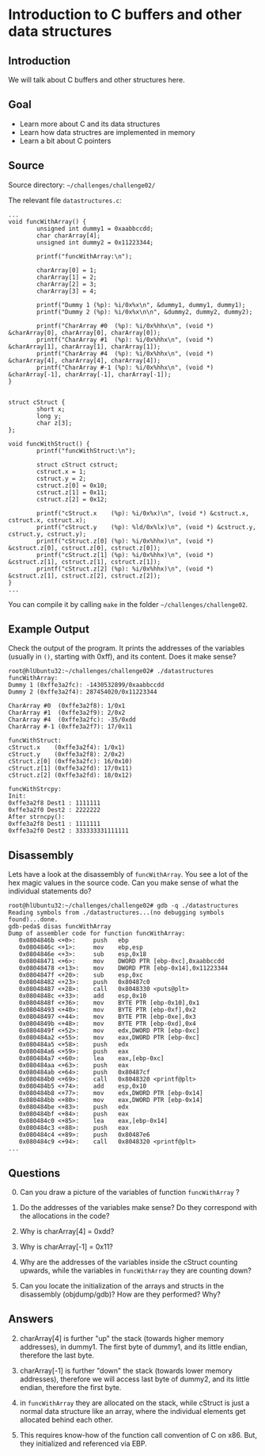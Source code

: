 # Introduction to C buffers and other data structures

## Introduction

We will talk about C buffers and other structures here.


## Goal

- Learn more about C and its data structures
- Learn how data structres are implemented in memory
- Learn a bit about C pointers


## Source

Source directory: `~/challenges/challenge02/`

The relevant file `datastructures.c`:
```
...
void funcWithArray() {
        unsigned int dummy1 = 0xaabbccdd;
        char charArray[4];
        unsigned int dummy2 = 0x11223344;

        printf("funcWithArray:\n");

        charArray[0] = 1;
        charArray[1] = 2;
        charArray[2] = 3;
        charArray[3] = 4;

        printf("Dummy 1 (%p): %i/0x%x\n", &dummy1, dummy1, dummy1);
        printf("Dummy 2 (%p): %i/0x%x\n\n", &dummy2, dummy2, dummy2);

        printf("CharArray #0  (%p): %i/0x%hhx\n", (void *) &charArray[0], charArray[0], charArray[0]);
        printf("CharArray #1  (%p): %i/0x%hhx\n", (void *) &charArray[1], charArray[1], charArray[1]);
        printf("CharArray #4  (%p): %i/0x%hhx\n", (void *) &charArray[4], charArray[4], charArray[4]);
        printf("CharArray #-1 (%p): %i/0x%hhx\n", (void *) &charArray[-1], charArray[-1], charArray[-1]);
}


struct cStruct {
        short x;
        long y;
        char z[3];
};

void funcWithStruct() {
        printf("funcWithStruct:\n");

        struct cStruct cstruct;
        cstruct.x = 1;
        cstruct.y = 2;
        cstruct.z[0] = 0x10;
        cstruct.z[1] = 0x11;
        cstruct.z[2] = 0x12;

        printf("cStruct.x    (%p): %i/0x%x)\n", (void *) &cstruct.x, cstruct.x, cstruct.x);
        printf("cStruct.y    (%p): %ld/0x%lx)\n", (void *) &cstruct.y, cstruct.y, cstruct.y);
        printf("cStruct.z[0] (%p): %i/0x%hhx)\n", (void *) &cstruct.z[0], cstruct.z[0], cstruct.z[0]);
        printf("cStruct.z[1] (%p): %i/0x%hhx)\n", (void *) &cstruct.z[1], cstruct.z[1], cstruct.z[1]);
        printf("cStruct.z[2] (%p): %i/0x%hhx)\n", (void *) &cstruct.z[1], cstruct.z[2], cstruct.z[2]);
}
...
```

You can compile it by calling `make` in the folder `~/challenges/challenge02`.

## Example Output

Check the output of the program. It prints the addresses of the variables
(usually in `()`, starting with 0xff), and its content. Does it make sense?

```
root@hlUbuntu32:~/challenges/challenge02# ./datastructures
funcWithArray:
Dummy 1 (0xffe3a2fc): -1430532899/0xaabbccdd
Dummy 2 (0xffe3a2f4): 287454020/0x11223344

CharArray #0  (0xffe3a2f8): 1/0x1
CharArray #1  (0xffe3a2f9): 2/0x2
CharArray #4  (0xffe3a2fc): -35/0xdd
CharArray #-1 (0xffe3a2f7): 17/0x11

funcWithStruct:
cStruct.x    (0xffe3a2f4): 1/0x1)
cStruct.y    (0xffe3a2f8): 2/0x2)
cStruct.z[0] (0xffe3a2fc): 16/0x10)
cStruct.z[1] (0xffe3a2fd): 17/0x11)
cStruct.z[2] (0xffe3a2fd): 18/0x12)

funcWithStrcpy:
Init:
0xffe3a2f8 Dest1 : 1111111
0xffe3a2f0 Dest2 : 2222222
After strncpy():
0xffe3a2f8 Dest1 : 1111111
0xffe3a2f0 Dest2 : 333333331111111
```

## Disassembly

Lets have a look at the disassembly of `funcWithArray`. You see a lot of
the hex magic values in the source code. Can you make sense of what
the individual statements do?

```
root@hlUbuntu32:~/challenges/challenge02# gdb -q ./datastructures
Reading symbols from ./datastructures...(no debugging symbols found)...done.
gdb-peda$ disas funcWithArray
Dump of assembler code for function funcWithArray:
   0x0804846b <+0>:     push   ebp
   0x0804846c <+1>:     mov    ebp,esp
   0x0804846e <+3>:     sub    esp,0x18
   0x08048471 <+6>:     mov    DWORD PTR [ebp-0xc],0xaabbccdd
   0x08048478 <+13>:    mov    DWORD PTR [ebp-0x14],0x11223344
   0x0804847f <+20>:    sub    esp,0xc
   0x08048482 <+23>:    push   0x80487c0
   0x08048487 <+28>:    call   0x8048330 <puts@plt>
   0x0804848c <+33>:    add    esp,0x10
   0x0804848f <+36>:    mov    BYTE PTR [ebp-0x10],0x1
   0x08048493 <+40>:    mov    BYTE PTR [ebp-0xf],0x2
   0x08048497 <+44>:    mov    BYTE PTR [ebp-0xe],0x3
   0x0804849b <+48>:    mov    BYTE PTR [ebp-0xd],0x4
   0x0804849f <+52>:    mov    edx,DWORD PTR [ebp-0xc]
   0x080484a2 <+55>:    mov    eax,DWORD PTR [ebp-0xc]
   0x080484a5 <+58>:    push   edx
   0x080484a6 <+59>:    push   eax
   0x080484a7 <+60>:    lea    eax,[ebp-0xc]
   0x080484aa <+63>:    push   eax
   0x080484ab <+64>:    push   0x80487cf
   0x080484b0 <+69>:    call   0x8048320 <printf@plt>
   0x080484b5 <+74>:    add    esp,0x10
   0x080484b8 <+77>:    mov    edx,DWORD PTR [ebp-0x14]
   0x080484bb <+80>:    mov    eax,DWORD PTR [ebp-0x14]
   0x080484be <+83>:    push   edx
   0x080484bf <+84>:    push   eax
   0x080484c0 <+85>:    lea    eax,[ebp-0x14]
   0x080484c3 <+88>:    push   eax
   0x080484c4 <+89>:    push   0x80487e6
   0x080484c9 <+94>:    call   0x8048320 <printf@plt>
...
```

## Questions

0) Can you draw a picture of the variables of function `funcWithArray` ?

1) Do the addresses of the variables make sense? Do they correspond with the allocations in the code?

2) Why is charArray[4] = 0xdd?

3) Why is charArray[-1] = 0x11?

4) Why are the addresses of the variables inside the cStruct counting upwards, while the variables in `funcWithArray` they are counting down?

5) Can you locate the initialization of the arrays and structs in the disassembly (objdump/gdb)? How are they performed? Why?

## Answers

2) charArray[4] is further "up" the stack (towards higher memory addresses), in dummy1. The first byte of dummy1, and its little endian, therefore the last byte.

3) charArray[-1] is further "down" the stack (towards lower memory addresses), therefore we will access last byte of dummy2, and its little endian, therefore the first byte.

4) in `funcWithArray` they are allocated on the stack, while cStruct is just a normal data structure like an array, where the individual elements get allocated behind each other.

5) This requires know-how of the function call convention of C on x86. But, they initialized and referenced via EBP.
